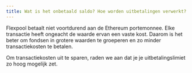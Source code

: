 ```yaml
---
title: Wat is het onbetaald saldo? Hoe worden uitbetalingen verwerkt?
---
```


Flexpool betaalt niet voortdurend aan de Ethereum portemonnee. Elke transactie heeft ongeacht de waarde ervan een vaste kost. Daarom is het beter om fondsen in grotere waarden te groeperen en zo minder transactiekosten te betalen.

Om transactiekosten uit te sparen, raden we aan dat je je uitbetalingslimiet zo hoog mogelijk zet. 